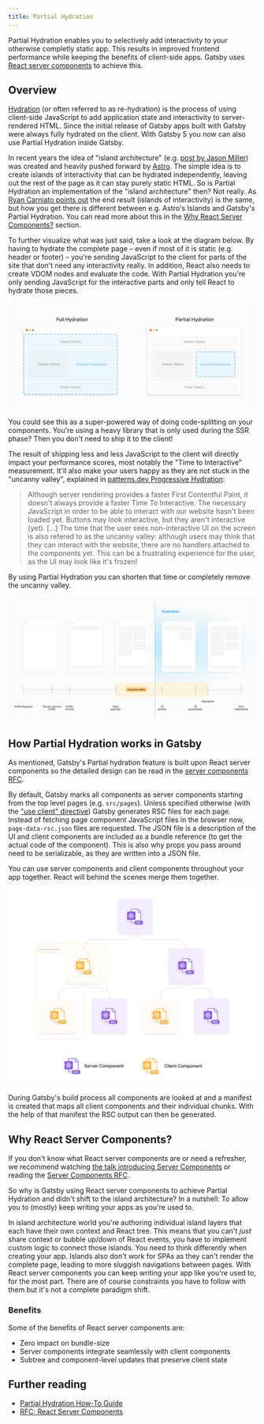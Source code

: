 ```yaml
---
title: Partial Hydration
---
```


Partial Hydration enables you to selectively add interactivity to your otherwise completly static app. This results in improved frontend performance while keeping the benefits of client-side apps. Gatsby uses [React server components](https://github.com/reactjs/rfcs/blob/main/text/0188-server-components.md) to achieve this.

## Overview

[Hydration](/docs/conceptual/react-hydration/) (or often referred to as re-hydration) is the process of using client-side JavaScript to add application state and interactivity to server-rendered HTML. Since the initial release of Gatsby apps built with Gatsby were always fully hydrated on the client. With Gatsby 5 you now can also use Partial Hydration inside Gatsby.

In recent years the idea of "island architecture" (e.g. [post by Jason Miller](https://jasonformat.com/islands-architecture/)) was created and heavily pushed forward by [Astro](https://docs.astro.build/en/concepts/islands/). The simple idea is to create islands of interactivity that can be hydrated independently, leaving out the rest of the page as it can stay purely static HTML. So is Partial Hydration an implementation of the "island architecture" then? Not really. As [Ryan Carniato points out](https://dev.to/this-is-learning/is-0kb-of-javascript-in-your-future-48og) the end result (islands of interactivity) is the same, but how you get there is different between e.g. Astro's Islands and Gatsby's Partial Hydration. You can read more about this in the [Why React Server Components?](#why-react-server-components) section.

To further visualize what was just said, take a look at the diagram below. By having to hydrate the complete page – even if most of it is static (e.g. header or footer) – you're sending JavaScript to the client for parts of the site that don't need any interactivity really. In addition, React also needs to create VDOM nodes and evaluate the code. With Partial Hydration you're only sending JavaScript for the interactive parts and only tell React to hydrate those pieces.

![Two stylized browser windows on the left and right side. The left one has the title "Full Hydration", the right one "Partial Hydration". Both browser windows have a stylized web page (with header, content, footer, etc.) with mostly static content except for an interactive gallery. The left window has its complete window marked blue (as the full page hydrates), the right one only the interactive gallery (because of Partial Hydration).](../images/full-partial-hydration.png)

You could see this as a super-powered way of doing code-splitting on your components. You're using a heavy library that is only used during the SSR phase? Then you don't need to ship it to the client!

The result of shipping less and less JavaScript to the client will directly impact your performance scores, most notably the "Time to Interactive" measurement. It'll also make your users happy as they are not stuck in the "uncanny valley", explained in [patterns.dev Progressive Hydration](https://www.patterns.dev/posts/progressive-hydration/):

> Although server rendering provides a faster First Contentful Paint, it doesn't always provide a faster Time To Interactive. The necessary JavaScript in order to be able to interact with our website hasn't been loaded yet. Buttons may look interactive, but they aren't interactive (yet). \[...\] The time that the user sees non-interactive UI on the screen is also refered to as the uncanny valley: although users may think that they can interact with the website, there are no handlers attached to the components yet. This can be a frustrating experience for the user, as the UI may look like it's frozen!

By using Partial Hydration you can shorten that time or completely remove the uncanny valley.

![Timeline view of a page being rendered in the browser. From left to right: Initial request, server returns HTML, view painted, JS arrives, JS processed, UI is interactive. The illustrations shows that the hydration (when JS arrives) adds additional time to the overall timeline. Resulting in a penalty for "Time to interactive" metric.](../images/hydration-timeline.png)

## How Partial Hydration works in Gatsby

As mentioned, Gatsby's Partial hydration feature is built upon React server components so the detailed design can be read in the [server components RFC](https://github.com/reactjs/rfcs/blob/main/text/0188-server-components.md).

By default, Gatsby marks all components as server components starting from the top level pages (e.g. `src/pages`). Unless specified otherwise (with the ["use client" directive](https://github.com/reactjs/rfcs/blob/main/text/0227-server-module-conventions.md)) Gatsby generates RSC files for each page. Instead of fetching page component JavaScript files in the browser now, `page-data-rsc.json` files are requested. The JSON file is a description of the UI and client components are included as a bundle reference (to get the actual code of the component). This is also why props you pass around need to be serializable, as they are written into a JSON file.

You can use server components and client components throughout your app together. React will behind the scenes merge them together.

![Tree diagram of server and client components. It showcases that server components can contain client and server components. And client components can contain server and client components.](../images/rsc-component-tree.png)

During Gatsby's build process all components are looked at and a manifest is created that maps all client components and their individual chunks. With the help of that manifest the RSC output can then be generated.

## Why React Server Components?

If you don't know what React server components are or need a refresher, we recommend watching [the talk introducing Server Components](https://www.youtube.com/watch?v=TQQPAU21ZUw) or reading the [Server Components RFC](https://github.com/reactjs/rfcs/blob/main/text/0188-server-components.md).

So why is Gatsby using React server components to achieve Partial Hydration and didn't shift to the island architecture? In a nutshell: To allow you to (mostly) keep writing your apps as you're used to.

In island architecture world you're authoring individual island layers that each have their own context and React tree. This means that you can't _just_ share context or bubble up/down of React events, you have to implement custom logic to connect those islands. You need to think differently when creating your app. Islands also don't work for SPAs as they can't render the complete page, leading to more sluggish navigations between pages. With React server components you can keep writing your app like you're used to, for the most part. There are of course constraints you have to follow with them but it's not a complete paradigm shift.

### Benefits

Some of the benefits of React server components are:

- Zero impact on bundle-size
- Server components integrate seamlessly with client components
- Subtree and component-level updates that preserve client state

## Further reading

- [Partial Hydration How-To Guide](/docs/how-to/performance/partial-hydration)
- [RFC: React Server Components](https://github.com/reactjs/rfcs/blob/main/text/0188-server-components.md)

